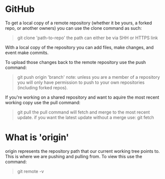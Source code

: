 # GitHub

To get a local copy of a remote repository (whether it be yours, a forked repo, or another owners) you can use the clone command as such:

  > git clone 'path-to-repo'
  > the path can either be via SHH or HTTPS link

With a local copy of the repository you can add files, make changes, and event make commits.

To upload those changes back to the remote repository use the push command:

  > git push origin 'branch'
  > note: unless you are a member of a repository you will only have permission to push to your own repositories (including forked repos).

If you're working on a shared repository and want to aquire the most recent working copy use the pull command:

  > git pull
  > the pull command will fetch and merge to the most recent update.
  > if you want the latest update without a merge use:
  > git fetch

# What is 'origin'

origin represents the repository path that our current working tree points to. This is where we are pushing and pulling from. To view this use the command:

  > git remote -v



